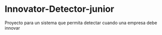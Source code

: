 # Innovator-Detector-junior
Proyecto para un sistema que permita detectar cuando una empresa debe innovar 
